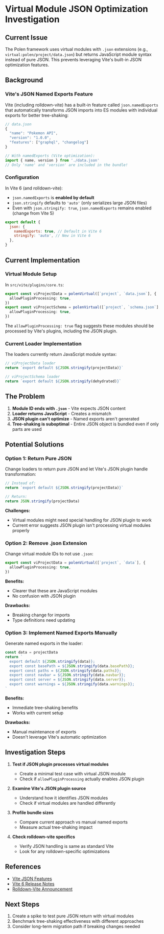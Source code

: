 # Virtual Module JSON Optimization Investigation

## Current Issue

The Polen framework uses virtual modules with `.json` extensions (e.g., `virtual:polen/project/data.json`) but returns JavaScript module syntax instead of pure JSON. This prevents leveraging Vite's built-in JSON optimization features.

## Background

### Vite's JSON Named Exports Feature

Vite (including rolldown-vite) has a built-in feature called `json.namedExports` that automatically transforms JSON imports into ES modules with individual exports for better tree-shaking:

```javascript
// data.json
{
  "name": "Pokemon API",
  "version": "1.0.0",
  "features": ["graphql", "changelog"]
}

// With namedExports (Vite optimization):
import { name, version } from './data.json'
// Only 'name' and 'version' are included in the bundle!
```

### Configuration

In Vite 6 (and rolldown-vite):

- `json.namedExports` is **enabled by default**
- `json.stringify` defaults to `'auto'` (only serializes large JSON files)
- Even with `json.stringify: true`, `json.namedExports` remains enabled (change from Vite 5)

```javascript
export default {
  json: {
    namedExports: true, // Default in Vite 6
    stringify: 'auto', // New in Vite 6
  },
}
```

## Current Implementation

### Virtual Module Setup

In `src/vite/plugins/core.ts`:

```typescript
export const viProjectData = polenVirtual([`project`, `data.json`], {
  allowPluginProcessing: true,
})
export const viProjectSchema = polenVirtual([`project`, `schema.json`], {
  allowPluginProcessing: true,
})
```

The `allowPluginProcessing: true` flag suggests these modules should be processed by Vite's plugins, including the JSON plugin.

### Current Loader Implementation

The loaders currently return JavaScript module syntax:

```typescript
// viProjectData loader
return `export default ${JSON.stringify(projectData)}`

// viProjectSchema loader
return `export default ${JSON.stringify(dehydrated)}`
```

## The Problem

1. **Module ID ends with `.json`** - Vite expects JSON content
2. **Loader returns JavaScript** - Creates a mismatch
3. **JSON plugin can't optimize** - Named exports aren't generated
4. **Tree-shaking is suboptimal** - Entire JSON object is bundled even if only parts are used

## Potential Solutions

### Option 1: Return Pure JSON

Change loaders to return pure JSON and let Vite's JSON plugin handle transformation:

```typescript
// Instead of:
return `export default ${JSON.stringify(projectData)}`

// Return:
return JSON.stringify(projectData)
```

**Challenges:**

- Virtual modules might need special handling for JSON plugin to work
- Current error suggests JSON plugin isn't processing virtual modules properly

### Option 2: Remove .json Extension

Change virtual module IDs to not use `.json`:

```typescript
export const viProjectData = polenVirtual([`project`, `data`], {
  allowPluginProcessing: true,
})
```

**Benefits:**

- Clearer that these are JavaScript modules
- No confusion with JSON plugin

**Drawbacks:**

- Breaking change for imports
- Type definitions need updating

### Option 3: Implement Named Exports Manually

Generate named exports in the loader:

```typescript
const data = projectData
return `
  export default ${JSON.stringify(data)};
  export const basePath = ${JSON.stringify(data.basePath)};
  export const paths = ${JSON.stringify(data.paths)};
  export const navbar = ${JSON.stringify(data.navbar)};
  export const server = ${JSON.stringify(data.server)};
  export const warnings = ${JSON.stringify(data.warnings)};
`
```

**Benefits:**

- Immediate tree-shaking benefits
- Works with current setup

**Drawbacks:**

- Manual maintenance of exports
- Doesn't leverage Vite's automatic optimization

## Investigation Steps

1. **Test if JSON plugin processes virtual modules**
   - Create a minimal test case with virtual JSON module
   - Check if `allowPluginProcessing` actually enables JSON plugin

2. **Examine Vite's JSON plugin source**
   - Understand how it identifies JSON modules
   - Check if virtual modules are handled differently

3. **Profile bundle sizes**
   - Compare current approach vs manual named exports
   - Measure actual tree-shaking impact

4. **Check rolldown-vite specifics**
   - Verify JSON handling is same as standard Vite
   - Look for any rolldown-specific optimizations

## References

- [Vite JSON Features](https://vite.dev/guide/features#json)
- [Vite 6 Release Notes](https://medium.com/@onix_react/release-vite-6-0-fe039e69e0ad)
- [Rolldown-Vite Announcement](https://voidzero.dev/posts/announcing-rolldown-vite)

## Next Steps

1. Create a spike to test pure JSON return with virtual modules
2. Benchmark tree-shaking effectiveness with different approaches
3. Consider long-term migration path if breaking changes needed
